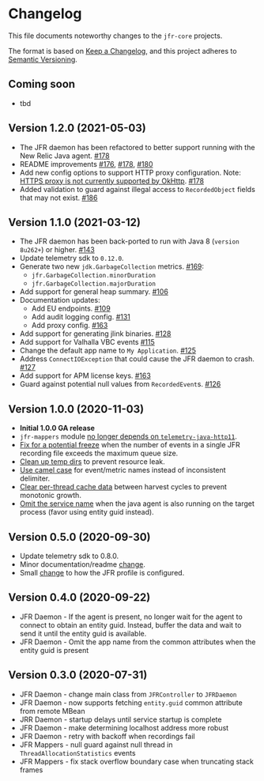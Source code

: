 # Changelog
This file documents noteworthy changes to the `jfr-core` projects.

The format is based on [Keep a Changelog](https://keepachangelog.com/en/1.0.0/),
and this project adheres to [Semantic Versioning](https://semver.org/spec/v2.0.0.html).

## Coming soon
* tbd

## Version 1.2.0 (2021-05-03)
* The JFR daemon has been refactored to better support running with the New Relic Java agent. [#178](https://github.com/newrelic/newrelic-jfr-core/pull/178)
* README improvements [#176](https://github.com/newrelic/newrelic-jfr-core/pull/176), [#178](https://github.com/newrelic/newrelic-jfr-core/pull/178), [#180](https://github.com/newrelic/newrelic-jfr-core/pull/180)
* Add new config options to support HTTP proxy configuration. Note: [HTTPS proxy is not currently supported by OkHttp](https://github.com/square/okhttp/issues/6561). [#178](https://github.com/newrelic/newrelic-jfr-core/pull/178)
* Added validation to guard against illegal access to `RecordedObject` fields that may not exist. [#186](https://github.com/newrelic/newrelic-jfr-core/pull/186)

## Version 1.1.0 (2021-03-12)
* The JFR daemon has been back-ported to run with Java 8 (`version 8u262+`) or higher. [#143](https://github.com/newrelic/newrelic-jfr-core/pull/143)
* Update telemetry sdk to `0.12.0`.
* Generate two new `jdk.GarbageCollection` metrics. [#169](https://github.com/newrelic/newrelic-jfr-core/pull/169): 
    * `jfr.GarbageCollection.minorDuration`
    * `jfr.GarbageCollection.majorDuration`
* Add support for general heap summary. [#106](https://github.com/newrelic/newrelic-jfr-core/pull/106)
* Documentation updates:
    * Add EU endpoints. [#109](https://github.com/newrelic/newrelic-jfr-core/pull/109)
    * Add audit logging config. [#131](https://github.com/newrelic/newrelic-jfr-core/pull/131)
    * Add proxy config. [#163](https://github.com/newrelic/newrelic-jfr-core/pull/163)
* Add support for generating jlink binaries. [#128](https://github.com/newrelic/newrelic-jfr-core/pull/128)
* Add support for Valhalla VBC events [#115](https://github.com/newrelic/newrelic-jfr-core/pull/115)
* Change the default app name to `My Application`. [#125](https://github.com/newrelic/newrelic-jfr-core/pull/125)
* Address `ConnectIOException` that could cause the JFR daemon to crash. [#127](https://github.com/newrelic/newrelic-jfr-core/pull/127)
* Add support for APM license keys. [#163](https://github.com/newrelic/newrelic-jfr-core/pull/163)
* Guard against potential null values from `RecordedEvent`s. [#126](https://github.com/newrelic/newrelic-jfr-core/pull/126)

## Version 1.0.0 (2020-11-03)
* **Initial 1.0.0 GA release**
* `jfr-mappers` module [no longer depends on `telemetry-java-http11`](https://github.com/newrelic/newrelic-jfr-core/pull/90).
* [Fix for a potential freeze](https://github.com/newrelic/newrelic-jfr-core/pull/97) when the number of events in a 
single JFR recording file exceeds the maximum queue size.
* [Clean up temp dirs](https://github.com/newrelic/newrelic-jfr-core/pull/96) to prevent resource leak.
* [Use camel case](https://github.com/newrelic/newrelic-jfr-core/pull/100) for event/metric names instead of inconsistent delimiter.
* [Clear per-thread cache data](https://github.com/newrelic/newrelic-jfr-core/pull/101) between harvest cycles to prevent monotonic growth.
* [Omit the service name](https://github.com/newrelic/newrelic-jfr-core/pull/102) when the java agent is also running on the target process (favor using entity guid instead).

## Version 0.5.0 (2020-09-30)
* Update telemetry sdk to 0.8.0.
* Minor documentation/readme [change](https://github.com/newrelic/newrelic-jfr-core/pull/83).
* Small [change](https://github.com/newrelic/newrelic-jfr-core/pull/86) to how the JFR profile is configured.

## Version 0.4.0 (2020-09-22)

* JFR Daemon - If the agent is present, no longer wait for the agent to connect to obtain an entity guid.
Instead, buffer the data and wait to send it until the entity guid is available.
* JFR Daemon - Omit the app name from the common attributes when the entity guid is present

## Version 0.3.0 (2020-07-31)

* JFR Daemon - change main class from `JFRController` to `JFRDaemon`
* JFR Daemon - now supports fetching `entity.guid` common attribute from remote MBean
* JRR Daemon - startup delays until service startup is complete
* JFR Daemon - make determining localhost address more robust
* JFR Daemon - retry with backoff when recordings fail
* JFR Mappers - null guard against null thread in `ThreadAllocationStatistics` events
* JFR Mappers - fix stack overflow boundary case when truncating stack frames